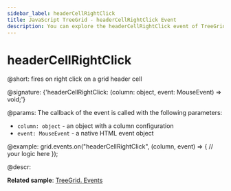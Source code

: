 ```yaml
---
sidebar_label: headerCellRightClick
title: JavaScript TreeGrid - headerCellRightClick Event 
description: You can explore the headerCellRightClick event of TreeGrid in the documentation of the DHTMLX JavaScript UI library. Browse developer guides and API reference, try out code examples and live demos, and download a free 30-day evaluation version of DHTMLX Suite.
---
```


# headerCellRightClick

@short: fires on right click on a grid header cell

@signature: {'headerCellRightClick: (column: object, event: MouseEvent) => void;'}

@params:
The callback of the event is called with the following parameters:

- `column: object` - an object with a column configuration
- `event: MouseEvent` - a native HTML event object

@example:
grid.events.on("headerCellRightClick", (column, event) => {
    // your logic here
});

@descr:

**Related sample**: [TreeGrid. Events](https://snippet.dhtmlx.com/sgwnxshe)
